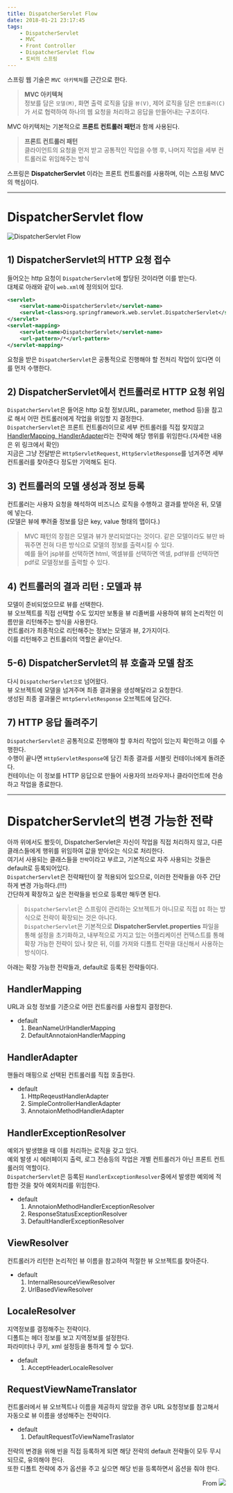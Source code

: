 ```yaml
---
title: DispatcherServlet Flow
date: 2018-01-21 23:17:45
tags:
    - DispatcherServlet
    - MVC
    - Front Controller
    - DispatcherServlet flow
    - 토비의 스프링
---
```


스프링 웹 기술은 `MVC 아키텍쳐`를 근간으로 한다.  
> **MVC 아키텍쳐**  
정보를 담은 `모델(M)`, 화면 출력 로직을 담을 `뷰(V)`, 제어 로직을 담은 `컨트롤러(C)`가 서로 협력하여 하나의 웹 요청을 처리하고 응답을 만들어내는 구조이다.  

MVC 아키텍처는 기본적으로 **프론트 컨트롤러 패턴**과 함께 사용된다.  
> **프론트 컨트롤러 패턴**  
클라이언트의 요청을 먼저 받고 공통적인 작업을 수행 후, 나머지 작업을 세부 컨트롤러로 위임해주는 방식  

스프링은 **DispatcherServlet** 이라는 프론트 컨트롤러를 사용하며, 이는 스프링 MVC의 핵심이다.  

---

# DispatcherServlet flow
![DispatcherServlet Flow](https://cloud2.zoolz.com/MyComputers/Images/Image.aspx?q=bT00MDcyNDcma2V5PTI0NzQwMzQzNTEmdHlwZT1sJno9MjAxOC8wOS8xMyAyMjoxMQ==#width80)  
## 1) DispatcherServlet의 HTTP 요청 접수
들어오는 http 요청이 `DispatcherServlet`에 할당된 것이라면 이를 받는다.  
대체로 아래와 같이 `web.xml`에 정의되어 있다.  
```xml
<servlet>
    <servlet-name>DispatcherServlet</servlet-name>
    <servlet-class>org.springframework.web.servlet.DispatcherServlet</servlet-class>
</servlet>
<servlet-mapping>
    <servlet-name>DispatcherServlet</servlet-name>
    <url-pattern>/*</url-pattern>
</servlet-mapping>
```
요청을 받은 `DispatcherServlet`은 공통적으로 진행해야 할 전처리 작업이 있다면 이를 먼저 수행한다.  

## 2) DispatcherServlet에서 컨트롤러로 HTTP 요청 위임
`DispatcherServlet`은 들어온 http 요청 정보(URL, parameter, method 등)을 참고로 해서 어떤 컨트롤러에게 작업을 위임할 지 결정한다.  
`DispatcherServlet`은 프론트 컨트롤러이므로 세부 컨트롤러를 직접 찾지않고 [HandlerMapping, HandlerAdapter](/spring/HandlerMapping-HandlerAdapter-HandlerInterceptor)라는 전략에 해당 행위를 위임한다.(자세한 내용은 위 링크에서 확인)  
지금은 그냥 전달받은 `HttpServletRequest`, `HttpServletResponse`를 넘겨주면 세부 컨트롤러를 찾아준다 정도만 기억해도 된다.  

## 3) 컨트롤러의 모델 생성과 정보 등록
컨트롤러는 사용자 요청을 해석하여 비즈니스 로직을 수행하고 결과를 받아온 뒤, 모델에 넣는다.  
(모델은 뷰에 뿌려줄 정보를 담은 key, value 형태의 맵이다.)  
> MVC 패턴의 장점은 모델과 뷰가 분리되었다는 것이다. 같은 모델이라도 뷰만 바꿔주면 전혀 다른 방식으로 모델의 정보를 출력시킬 수 있다.  
예를 들어 jsp뷰를 선택하면 html, 엑셀뷰를 선택하면 엑셀, pdf뷰를 선택하면 pdf로 모델정보를 출력할 수 있다.  

## 4) 컨트롤러의 결과 리턴 : 모델과 뷰
모델이 준비되었으므로 뷰를 선택한다.  
뷰 오브젝트를 직접 선택할 수도 있지만 보통을 뷰 리졸버를 사용하여 뷰의 논리적인 이름만을 리턴해주는 방식을 사용한다.  
컨트롤러가 최종적으로 리턴해주는 정보는 모델과 뷰, 2가지이다.  
이를 리턴해주고 컨트롤러의 역할은 끝이난다.

## 5-6) DispatcherServlet의 뷰 호출과 모델 참조
다시 `DispatcherServlet으로` 넘어왔다.  
뷰 오브젝트에 모델을 넘겨주며 최종 결과물을 생성해달라고 요청한다.  
생성된 최종 결과물은 `HttpServletResponse` 오브젝트에 담긴다.  

## 7) HTTP 응답 돌려주기
`DispatcherServlet은` 공통적으로 진행해야 할 후처리 작업이 있는지 확인하고 이를 수행한다.  
수행이 끝나면 `HttpServletResponse`에 담긴 최종 결과를 서블릿 컨테이너에게 돌려준다.  
컨테이너는 이 정보를 HTTP 응답으로 만들어 사용자의 브라우저나 클라이언트에 전송하고 작업을 종료한다.  

---

# DispatcherServlet의 변경 가능한 전략
아까 위에서도 봤듯이, DispatcherServlet은 자신이 작업을 직접 처리하지 않고, 다른 클래스들에게 행위를 위임하여 값을 받아오는 식으로 처리한다.  
여기서 사용되는 클래스들을 `전략`이라고 부르고, 기본적으로 자주 사용되는 것들은 default로 등록되어있다.  
`DispatcherServlet`은 전략패턴이 잘 적용되어 있으므로, 이러한 전략들을 아주 간단하게 변경 가능하다.(!!!)  
간단하게 확장하고 싶은 전략들을 빈으로 등록만 해두면 된다.  
> `DispatcherServlet`은 스프링이 관리하는 오브젝트가 아니므로 직접 `DI` 하는 방식으로 전략이 확장되는 것은 아니다.  
`DispatcherServlet`은 기본적으로 **DispatcherServlet.properties** 파일을 통해 설정을 초기화하고,
내부적으로 가지고 있는 어플리케이션 컨텍스트를 통해 확장 가능한 전략이 있나 찾은 뒤, 이를 가져와 디폴트 전략을 대신해서 사용하는 방식이다.  

아래는 확장 가능한 전략들과, default로 등록된 전략들이다.  

## HandlerMapping
URL과 요청 정보를 기준으로 어떤 컨트롤러를 사용할지 결정한다.  
- default
    1. BeanNameUrlHandlerMapping
    2. DefaultAnnotaionHandlerMapping

## HandlerAdapter
핸들러 매핑으로 선택된 컨트롤러를 직접 호출한다.  
- default
    1. HttpReqeustHandlerAdapter
    2. SimpleControllerHandlerAdapter
    3. AnnotaionMethodHandlerAdapter

## HandlerExceptionResolver
예외가 발생했을 때 이를 처리하는 로직을 갖고 있다.  
예외 발생 시 에러페이지 출력, 로그 전송등의 작업은 개별 컨트롤러가 아닌 프론트 컨트롤러의 역할이다.  
`DispatcherServlet`은 등록된 `HandlerExceptionResolver`중에서 발생한 예외에 적합한 것을 찾아 예외처리를 위임한다.  
- default  
    1. AnnotaionMethodHandlerExceptionResolver
    2. ResponseStatusExceptionResolver
    3. DefaultHandlerExceptionResolver  

## ViewResolver
컨트롤러가 리턴한 논리적인 뷰 이름을 참고하여 적절한 뷰 오브젝트를 찾아준다.  
- default
    1. InternalResourceViewResolver
    2. UrlBasedViewResolver

## LocaleResolver
지역정보를 결정해주는 전략이다.  
디폴트는 헤더 정보를 보고 지역정보를 설정한다.  
파라미터나 쿠키, xml 설정등을 통하게 할 수 있다.  
- default
    1. AcceptHeaderLocaleResolver

## RequestViewNameTranslator
컨트롤러에서 뷰 오브젝트나 이름을 제공하지 않았을 경우 URL 요청정보를 참고해서 자동으로 뷰 이름을 생성해주는 전략이다.  
- default
    1. DefaultRequestToViewNameTraslator

전략의 변경을 위해 빈을 직접 등록하게 되면 해당 전략의 default 전략들이 모두 무시되므로, 유의해야 한다.  
또한 디폴트 전략에 추가 옵션을 주고 싶으면 해당 빈을 등록하면서 옵션을 줘야 한다.  

<div style="text-align: right">
From <img src="https://cloud2.zoolz.com/MyComputers/Images/Image.aspx?q=bT00MDcyNDcma2V5PTI0NzQwNDAxMDkmdHlwZT1sJno9MjAxOC8wOC8wNiAwOTozOA==#width30" style="display:inline-block;"/>
</div>

<!-- more -->
